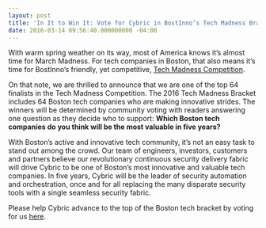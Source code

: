 ```yaml
---
layout: post
title: 'In It to Win It: Vote for Cybric in BostInno’s Tech Madness Bracket'
date: 2016-03-14 09:56:40.000000000 -04:00
---
```

With warm spring weather on its way, most of America knows it’s almost time for March Madness. For tech companies in Boston, that also means it’s time for BostInno’s friendly, yet competitive,  [Tech Madness Competition](http://bostinno.streetwise.co/all-series/bostinno-tech-madness-2016-bracket-revealed-voting-opens/). 

On that note, we are thrilled to announce that we are one of the top 64 finalists in the Tech Madness Competition. The 2016 Tech Madness Bracket includes 64 Boston tech companies who are making innovative strides. The winners will be determined by community voting with readers answering one question as they decide who to support: **Which Boston tech companies do you think will be the most valuable in five years?**

With Boston’s active and innovative tech community, it’s not an easy task to stand out among the crowd. Our team of engineers, investors, customers and partners believe our revolutionary continuous security delivery fabric will drive Cybric to be one of Boston’s most innovative and valuable tech companies. In five years, Cybric will be the leader of security automation and orchestration, once and for all replacing the many disparate security tools with a single seamless security fabric. 

Please help Cybric advance to the top of the Boston tech bracket by voting for us [here](http://bostinno.streetwise.co/all-series/bostinno-tech-madness-2016-bracket-revealed-voting-opens/). 
